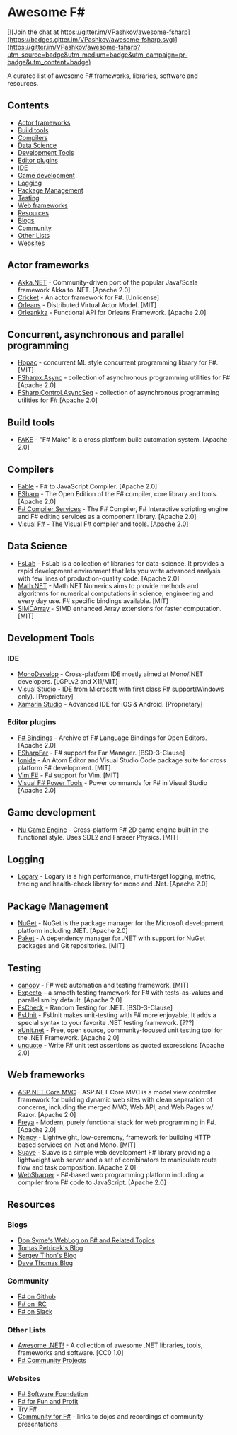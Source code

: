 # Awesome F# #

[![Join the chat at https://gitter.im/VPashkov/awesome-fsharp](https://badges.gitter.im/VPashkov/awesome-fsharp.svg)](https://gitter.im/VPashkov/awesome-fsharp?utm_source=badge&utm_medium=badge&utm_campaign=pr-badge&utm_content=badge)

A curated list of awesome F# frameworks, libraries, software and resources.

## Contents
 * [Actor frameworks](#actor-frameworks)
 * [Build tools](#build-tools)
 * [Compilers](#compilers)
 * [Data Science](#data-science)
 * [Development Tools](#development-tools)
  * [Editor plugins](#editor-plugins)
  * [IDE](#ide)
 * [Game development](#game-development)
 * [Logging](#logging)
 * [Package Management](#package-management)
 * [Testing](#testing)
 * [Web frameworks](#web-frameworks)
 * [Resources](#resources)
  * [Blogs](#blogs)
  * [Community](#community)
  * [Other Lists](#other-lists)
  * [Websites](#websites)

## Actor frameworks
 * [Akka.NET](http://getakka.net/) - Community-driven port of the popular Java/Scala framework Akka to .NET. [Apache 2.0]
 * [Cricket](http://fsprojects.github.io/Cricket/) - An actor framework for F#. [Unlicense]
 * [Orleans](http://dotnet.github.io/orleans/) - Distributed Virtual Actor Model. [MIT]
 * [Orleankka](https://github.com/OrleansContrib/Orleankka) - Functional API for Orleans Framework. [Apache 2.0]

## Concurrent, asynchronous and parallel programming
 * [Hopac](http://hopac.github.io/Hopac/Hopac.html) - concurrent ML style concurrent programming library for F#. [MIT]
 * [FSharpx.Async](https://github.com/fsprojects/FSharpx.Async) - collection of asynchronous programming utilities for F# [Apache 2.0]
 * [FSharp.Control.AsyncSeq](https://github.com/fsprojects/FSharp.Control.AsyncSeq) - collection of asynchronous programming utilities for F# [Apache 2.0]

## Build tools
 * [FAKE](http://fsharp.github.io/FAKE/) - "F# Make" is a cross platform build automation system. [Apache 2.0]

## Compilers
 * [Fable](http://fable.io/) - F# to JavaScript Compiler. [Apache 2.0]
 * [FSharp](https://github.com/fsharp/fsharp) - The Open Edition of the F# compiler, core library and tools. [Apache 2.0]
 * [F# Compiler Services](http://fsharp.github.io/FSharp.Compiler.Service/) - The F# Compiler, F# Interactive scripting engine and F# editing services as a component library. [Apache 2.0]
 * [Visual F#](https://github.com/Microsoft/visualfsharp) - The Visual F# compiler and tools. [Apache 2.0]

## Data Science
 * [FsLab](https://fslab.org/) - FsLab is a collection of libraries for data-science. It provides a rapid development envi­ronment that lets you write advanced analysis with few lines of production-quality code. [Apache 2.0]
 * [Math.NET](http://numerics.mathdotnet.com/) - Math.NET Numerics aims to provide methods and algorithms for numerical computations in science, engineering and every day use. F# specific bindings available. [MIT]
 * [SIMDArray](https://github.com/jackmott/SIMDArray) - SIMD enhanced Array extensions for faster computation. [MIT]
 
## Development Tools

### IDE
 * [MonoDevelop](http://www.monodevelop.com/) - Cross-platform IDE mostly aimed at Mono/.NET developers. [LGPLv2 and X11/MIT]
 * [Visual Studio](https://www.visualstudio.com/) - IDE from Microsoft with first class F# support(Windows only). [Proprietary]
 * [Xamarin Studio](https://www.xamarin.com/studio) - Advanced IDE for iOS & Android. [Proprietary]

### Editor plugins
 * [F# Bindings](https://github.com/fsharp/fsharpbinding) - Archive of F# Language Bindings for Open Editors. [Apache 2.0]
 * [FSharpFar](https://github.com/nightroman/FarNet/tree/master/FSharpFar) - F# support for Far Manager. [BSD-3-Clause]
 * [Ionide](http://ionide.io/) - An Atom Editor and Visual Studio Code package suite for cross platform F# development. [MIT]
 * [Vim F#](https://github.com/fsharp/vim-fsharp) - F# support for Vim. [MIT]
 * [Visual F# Power Tools](http://fsprojects.github.io/VisualFSharpPowerTools/) - Power commands for F# in Visual Studio [Apache 2.0]

## Game development
 * [Nu Game Engine](https://github.com/bryanedds/Nu) - Cross-platform F# 2D game engine built in the functional style. Uses SDL2 and Farseer Physics. [MIT]

## Logging
 * [Logary](https://logary.github.io/) - Logary is a high performance, multi-target logging, metric, tracing and health-check library for mono and .Net. [Apache 2.0]

## Package Management
 * [NuGet](https://www.nuget.org/) - NuGet is the package manager for the Microsoft development platform including .NET. [Apache 2.0]
 * [Paket](https://fsprojects.github.io/Paket/) - A dependency manager for .NET with support for NuGet packages and Git repositories. [MIT]

## Testing
 * [canopy](http://lefthandedgoat.github.io/canopy/) - F# web automation and testing framework. [MIT]
 * [Expecto](https://github.com/haf/expecto) – a smooth testing framework for F# with tests-as-values and parallelism by default. [Apache 2.0]
 * [FsCheck](https://fscheck.github.io/FsCheck/) - Random Testing for .NET. [BSD-3-Clause]
 * [FsUnit](http://fsprojects.github.io/FsUnit/) - FsUnit makes unit-testing with F# more enjoyable. It adds a special syntax to your favorite .NET testing framework. [???]
 * [xUnit.net](https://xunit.github.io/) - Free, open source, community-focused unit testing tool for the .NET Framework. [Apache 2.0]
 * [unquote](https://github.com/swensensoftware/unquote) - Write F# unit test assertions as quoted expressions [Apache 2.0]

## Web frameworks
 * [ASP.NET Core MVC](https://github.com/aspnet/Mvc) - ASP.NET Core MVC is a model view controller framework for building dynamic web sites with clean separation of concerns, including the merged MVC, Web API, and Web Pages w/ Razor. [Apache 2.0]
 * [Freya](https://freya.io/) - Modern, purely functional stack for web programming in F#. [Apache 2.0]
 * [Nancy](http://nancyfx.org/) - Lightweight, low-ceremony, framework for building HTTP based services on .Net and Mono. [MIT]
 * [Suave](https://suave.io/) - Suave is a simple web development F# library providing a lightweight web server and a set of combinators to manipulate route flow and task composition. [Apache 2.0]
 * [WebSharper](http://websharper.com/) - F#-based web programming platform including a compiler from F# code to JavaScript. [Apache 2.0]

## Resources

### Blogs
 * [Don Syme's WebLog on F# and Related Topics](https://blogs.msdn.microsoft.com/dsyme/)
 * [Tomas Petricek's Blog](http://tomasp.net/blog/)
 * [Sergey Tihon's Blog](https://sergeytihon.wordpress.com/)
 * [Dave Thomas Blog](http://7sharpnine.com/)

### Community
 * [F# on Github](https://github.com/fsharp/)
 * [F# on IRC](http://webchat.freenode.net/?channels=%23%23fsharp)
 * [F# on Slack](http://fsharp.org/guides/slack/)

### Other Lists
 * [Awesome .NET!](https://github.com/quozd/awesome-dotnet) - A collection of awesome .NET libraries, tools, frameworks and software. [CC0 1.0]
 * [F# Community Projects](http://fsharp.org/community/projects/)

### Websites
 * [F# Software Foundation](http://fsharp.org/)
 * [F# for Fun and Profit](https://fsharpforfunandprofit.com/)
 * [Try F#](http://www.tryfsharp.org)
 * [Community for F#](http://c4fsharp.net/) - links to dojos and recordings of community presentations
